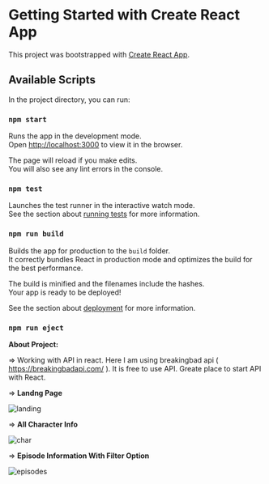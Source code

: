 # Getting Started with Create React App

This project was bootstrapped with [Create React App](https://github.com/facebook/create-react-app).

## Available Scripts

In the project directory, you can run:

### `npm start`

Runs the app in the development mode.\
Open [http://localhost:3000](http://localhost:3000) to view it in the browser.

The page will reload if you make edits.\
You will also see any lint errors in the console.

### `npm test`

Launches the test runner in the interactive watch mode.\
See the section about [running tests](https://facebook.github.io/create-react-app/docs/running-tests) for more information.

### `npm run build`

Builds the app for production to the `build` folder.\
It correctly bundles React in production mode and optimizes the build for the best performance.

The build is minified and the filenames include the hashes.\
Your app is ready to be deployed!

See the section about [deployment](https://facebook.github.io/create-react-app/docs/deployment) for more information.

### `npm run eject`

**About Project:**

=>  Working with API in react.  Here I am using breakingbad api ( https://breakingbadapi.com/ ). It is free to use API. Greate place to start API with React.

=>  **Landng Page**


![landing](https://user-images.githubusercontent.com/60919385/175099140-4ea9d802-d4ad-49a0-960f-9590d56ada92.PNG)

=> **All Character Info**

![char](https://user-images.githubusercontent.com/60919385/175100287-6988b75d-f20c-4cb8-9390-6a5855e4181f.PNG)

=> **Episode Information With Filter Option**

![episodes](https://user-images.githubusercontent.com/60919385/175100395-635b69f2-e9c1-41f2-87a4-8ce7f3565a98.PNG)

